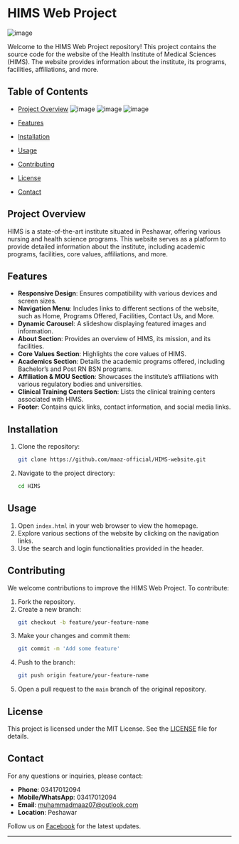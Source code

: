 # HIMS Web Project

![image](https://github.com/maaz-official/HIMS-website/assets/161757387/d19a72f8-4626-471b-bb87-dee87afe1b49)

Welcome to the HIMS Web Project repository! This project contains the source code for the website of the Health Institute of Medical Sciences (HIMS). The website provides information about the institute, its programs, facilities, affiliations, and more.

## Table of Contents

- [Project Overview](#project-overview)
![image](https://github.com/maaz-official/HIMS-website/assets/161757387/379432f1-26d6-48fd-8b03-e8dee5277226)
![image](https://github.com/maaz-official/HIMS-website/assets/161757387/ab20dd0c-6e66-4e8b-bc57-01768efaebed)
![image](https://github.com/maaz-official/HIMS-website/assets/161757387/51e891bb-48c3-4d59-a741-b9d812458997)

- [Features](#features)
- [Installation](#installation)
- [Usage](#usage)
- [Contributing](#contributing)
- [License](#license)
- [Contact](#contact)

## Project Overview

HIMS is a state-of-the-art institute situated in Peshawar, offering various nursing and health science programs. This website serves as a platform to provide detailed information about the institute, including academic programs, facilities, core values, affiliations, and more.

## Features

- **Responsive Design**: Ensures compatibility with various devices and screen sizes.
- **Navigation Menu**: Includes links to different sections of the website, such as Home, Programs Offered, Facilities, Contact Us, and More.
- **Dynamic Carousel**: A slideshow displaying featured images and information.
- **About Section**: Provides an overview of HIMS, its mission, and its facilities.
- **Core Values Section**: Highlights the core values of HIMS.
- **Academics Section**: Details the academic programs offered, including Bachelor’s and Post RN BSN programs.
- **Affiliation & MOU Section**: Showcases the institute’s affiliations with various regulatory bodies and universities.
- **Clinical Training Centers Section**: Lists the clinical training centers associated with HIMS.
- **Footer**: Contains quick links, contact information, and social media links.

## Installation

1. Clone the repository:
   ```bash
   git clone https://github.com/maaz-official/HIMS-website.git
   ```
2. Navigate to the project directory:
   ```bash
   cd HIMS
   ```

## Usage

1. Open `index.html` in your web browser to view the homepage.
2. Explore various sections of the website by clicking on the navigation links.
3. Use the search and login functionalities provided in the header.

## Contributing

We welcome contributions to improve the HIMS Web Project. To contribute:

1. Fork the repository.
2. Create a new branch:
   ```bash
   git checkout -b feature/your-feature-name
   ```
3. Make your changes and commit them:
   ```bash
   git commit -m 'Add some feature'
   ```
4. Push to the branch:
   ```bash
   git push origin feature/your-feature-name
   ```
5. Open a pull request to the `main` branch of the original repository.

## License

This project is licensed under the MIT License. See the [LICENSE](LICENSE) file for details.

## Contact

For any questions or inquiries, please contact:

- **Phone**: 03417012094
- **Mobile/WhatsApp**: 03417012094
- **Email**: muhammadmaaz07@outlook.com
- **Location**: Peshawar

Follow us on [Facebook](#) for the latest updates.

---
